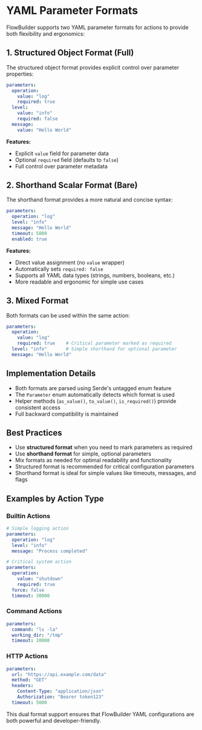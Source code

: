 # YAML Parameter Formats

FlowBuilder supports two YAML parameter formats for actions to provide both flexibility and ergonomics:

## 1. Structured Object Format (Full)

The structured object format provides explicit control over parameter properties:

```yaml
parameters:
  operation:
    value: "log"
    required: true
  level:
    value: "info"
    required: false
  message:
    value: "Hello World"
```

**Features:**
- Explicit `value` field for parameter data
- Optional `required` field (defaults to `false`)
- Full control over parameter metadata

## 2. Shorthand Scalar Format (Bare)

The shorthand format provides a more natural and concise syntax:

```yaml
parameters:
  operation: "log"
  level: "info"
  message: "Hello World"
  timeout: 5000
  enabled: true
```

**Features:**
- Direct value assignment (no `value` wrapper)
- Automatically sets `required: false`
- Supports all YAML data types (strings, numbers, booleans, etc.)
- More readable and ergonomic for simple use cases

## 3. Mixed Format

Both formats can be used within the same action:

```yaml
parameters:
  operation:
    value: "log"
    required: true    # Critical parameter marked as required
  level: "info"       # Simple shorthand for optional parameter
  message: "Hello World"
```

## Implementation Details

- Both formats are parsed using Serde's untagged enum feature
- The `Parameter` enum automatically detects which format is used
- Helper methods (`as_value()`, `to_value()`, `is_required()`) provide consistent access
- Full backward compatibility is maintained

## Best Practices

- Use **structured format** when you need to mark parameters as required
- Use **shorthand format** for simple, optional parameters
- Mix formats as needed for optimal readability and functionality
- Structured format is recommended for critical configuration parameters
- Shorthand format is ideal for simple values like timeouts, messages, and flags

## Examples by Action Type

### Builtin Actions
```yaml
# Simple logging action
parameters:
  operation: "log"
  level: "info"
  message: "Process completed"

# Critical system action
parameters:
  operation:
    value: "shutdown"
    required: true
  force: false
  timeout: 30000
```

### Command Actions
```yaml
parameters:
  command: "ls -la"
  working_dir: "/tmp"
  timeout: 10000
```

### HTTP Actions
```yaml
parameters:
  url: "https://api.example.com/data"
  method: "GET"
  headers:
    Content-Type: "application/json"
    Authorization: "Bearer token123"
  timeout: 5000
```

This dual format support ensures that FlowBuilder YAML configurations are both powerful and developer-friendly.